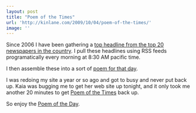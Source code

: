 ```yaml
---
layout: post
title: "Poem of the Times"
url: 'http://kinlane.com/2009/10/04/poem-of-the-times/'
image: ''
---
```


Since 2006 I have been gathering a [top headline from the top 20 newspapers in the country][1]. I pull these headlines using RSS feeds programatically every morning at 8:30 AM pacific time.

I then assemble these into a sort of [poem for that day][1].

I was redoing my site a year or so ago and got to busy and never put back up. Kaia was bugging me to get her web site up tonight, and it only took me another 20 minutes to get [Poem of the Times][1] back up.

So enjoy the [Poem of the Day][1].

   [1]: http://www.poemofthetimes.com/
